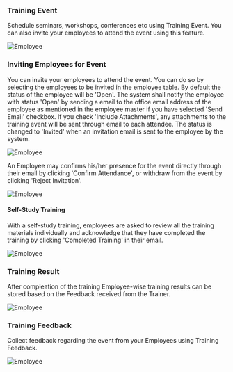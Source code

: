 ### Training Event

Schedule seminars, workshops, conferences etc using Training Event. You can also invite your employees to attend the event using this feature.

<img class="screenshot" alt="Employee" src="{{docs_base_url}}/assets/img/human-resources/training_event.png">

### Inviting Employees for Event

You can invite your employees to attend the event. You can do so by selecting the employees to be invited in the employee table.
By default the status of the employee will be 'Open'.
The system shall notify the employee with status 'Open' by sending a email to the office email address of the employee as mentioned 
in the employee master if you have selected 'Send Email' checkbox. If you check 'Include Attachments', any attachments to the training 
event will be sent through email to each attendee.
The status is changed to 'Invited' when an invitation email is sent to the employee by the system.

<img class="screenshot" alt="Employee" src="{{docs_base_url}}/assets/img/human-resources/training_event_employee.png">

An Employee may confirms his/her presence for the event directly through their email by clicking 'Confirm Attendance', or withdraw from the event by clicking 'Reject Invitation'.

<img class="screenshot" alt="Employee" src="{{docs_base_url}}/assets/img/human-resources/training_email.png">

#### Self-Study Training

With a self-study training, employees are asked to review all the training materials individually and acknowledge that they have completed 
the training by clicking 'Completed Training' in their email.

<img class="screenshot" alt="Employee" src="{{docs_base_url}}/assets/img/human-resources/training_selfstudy.png">

### Training Result

After compleation of the training Employee-wise training results can be stored based on the Feedback received from the Trainer.

<img class="screenshot" alt="Employee" src="{{docs_base_url}}/assets/img/human-resources/training_result.png">


### Training Feedback

Collect feedback regarding the event from your Employees using Training Feedback.

<img class="screenshot" alt="Employee" src="{{docs_base_url}}/assets/img/human-resources/training_feedback.png">
